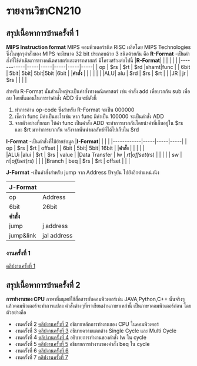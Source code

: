 # รายงานวิชาCN210
## สรุปเนื้อหาการบ้านครั้งที่ 1
**MIPS Instruction format**
MIPS คอมพิวเตอร์ชนิด RISC ผลิตโดย MIPS Technologies ซึ่งในทุกๆคำสั่งของ MIPS จะมีขนาด 32 bit ประกอบด้วย 3 ชนิดด้วยกัน คือ
**R-Format** -เป็นคำสั่งที่ใช้ดำเนินการทางคณิตศาสตร์และตรรกศาสตร์ มีโครงสร้างต่อไปนี้
|**R-Format**|     |     |     |     |     |
|------------|-----|-----|-----|-----|-----|
|     op     | $rs | $rt | $rd |shamt|func |
|     6bit     | 5bit| 5bit| 5bit|5bit |6bit |
|**คำสั่ง**    |     |     |     |     |     |
|ALU| alu | $rd | $rs | $rt |    |
|JR | jr | $rs |   |   |   |

สำหรับ R-Format นั้นส่วนใหญ่จะเป็นคำสั่งทางคณิตศาสตร์ เช่น คำสั่ง add เพื่อบวกกัน sub เพื่อลบ
โดยขั้นตอนในการทำคำสั่ง ADD นั้นจะมีดังนี้
1. ทำการอ่าน op-code ซึ่งสำหรับ R-Format จะเป็น 000000
2. เช็คว่า func มีค่าเป็นอะไรเช่น หาก func มีค่าเป็น 100000 จะเป็นคำสั่ง ADD
3. จากตัวอย่างที่ยกมา ให้ค่า func เป็นคำสั่ง ADD จะทำการบวกกันโดยนำค่าที่เก็บอยู่ใน $rs และ $rt มาทำการบวกกัน หลังจากนั้นนำผลลัพธ์ที่ได้ไปเก็บใน $rd

**I-Format** -เป็นคำสั่งที่ใช้ย้ายข้อมูล
|**I-Format**|     |     |     |
|------------|-----|-----|-----|
|     op     | $rs | $rt | offset |
|     6bit   | 5bit| 5bit| 16bit  |
|**คำสั่ง**    |     |     |        |         |  
|ALUi        |alui | $rt | $rs     | value   |
|Data Transfer | lw | $rt | offset($rs)  |   |   |
|             |  sw | $rt | offset($rs)  |   |   |
|Branch      |  beq | $rs | $rt | offset |   |   |


**J-Format** -เป็นคำสั่งสำหรับ jump จาก Address ปัจจุบัน ไปยังอีกตำแหน่งนึง

|**J-Format**|     |
|------------|-----|
|     op     | Address |
|     6bit   | 26bit|
|**คำสั่ง**    |     |
| jump       |  j address|
| jump&link  |jal address|

### งานครั้งที่ 1
  [คลิปงานครั้งที่ 1](https://www.youtube.com/watch?v=uxKd0FtUXx8&t=9s)

## สรุปเนื้อหาการบ้านครั้งที่ 2
**การทำงานของ CPU**
ภาษาที่มนุษย์ใช้สื่อสารกับคอมพิวเตอร์เช่น JAVA,Python,C++ นั้นจริงๆแล้วคอมพิวเตอร์จะทำการแปลง คำสั่งต่างๆที่เราเขียนผ่านภาษาเหล่านี้ เป็นภาษาคอมพิวเตอร์ก่อน โดยตัวอย่างคือ 


* งานครั้งที่ 2
  [คลิปงานครั้งที่ 2](https://www.youtube.com/watch?v=afBzikgJ6VA)
  อธิบายหลักการทำงานของ CPU ในคอมพิวเตอร์
* งานครั้งที่ 3
  [คลิปงานครั้งที่ 3](https://www.youtube.com/watch?v=D7P8hxrkiEY)
  อธิบายความแตกต่าง Single Cycle และ Multi Cycle
* งานครั้งที่ 4
  [คลิปงานครั้งที่ 4](https://www.youtube.com/watch?v=dOmY8EDUxi0&t=19s)
  อธิบายการทำงานของคำสั่ง lw ใน cycle
* งานครั้งที่ 5
  [คลิปงานครั้งที่ 5](https://www.youtube.com/watch?v=IAmkzRGe4yQ&t=14s)
  อธิบายการทำงานของคำสั่ง beq ใน cycle
* งานครั้งที่ 6
  [คลิปงานครั้งที่ 6](https://www.youtube.com/watch?v=kINS_f38R6I&t=9s)
* งานครั้งที่ 7
  [คลิปงานครั้งที่ 7](https://www.youtube.com/watch?v=NQ4u19d90rE&t=1s)
